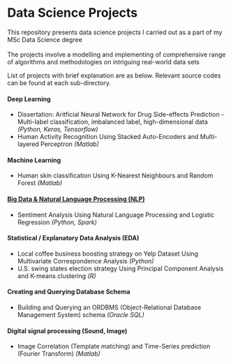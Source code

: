 # Data Science Projects

 This repository presents data science projects I carried out as a part of my MSc Data Science degree </br> </br>  The projects involve a modelling and implementing of comprehensive range of algorithms and methodologies on intriguing real-world data sets

</b> List of projects with brief explanation are as below. Relevant source codes can be found at each sub-directory.

#### Deep Learning

* Dissertation: Aritficial Neural Network for Drug Side-effects Prediction - Multi-label classification, imbalanced label, high-dimensional data <I>(Python, Keras, Tensorflow) </I>
*  Human Activity Recognition Using Stacked Auto-Encoders and Multi-layered Perceptron<I> (Matlab)</i>

#### Machine Learning
* Human skin classification Using K-Nearest Neighbours and Random Forest <I> (Matlab)</i>

#### [Big Data & Natural Language Processing (NLP)](portfolio/NLP_Sentimental_Analysis/)
* Sentiment Analysis Using Natural Language Processing and Logistic Regression <I> (Python, Spark)</i>

#### Statistical / Explanatory Data Analysis (EDA)
* Local coffee business boosting strategy on Yelp Dataset Using Multivariate Correspondence Analysis  <I>(Python)</i>
* U.S. swing states election strategy Using Principal Component Analysis and K-means clustering<I> (R)</i>

#### Creating and Querying Database Schema
* Building and Querying an ORDBMS (Object-Relational Database Management System) schema <I>(Oracle SQL)</i>

####  Digital signal processing (Sound, Image)
* Image Correlation (Template matching) and Time-Series prediction (Fourier Transform) <I> (Matlab)</i>

